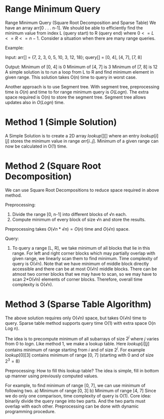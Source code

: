 # Range Minimum Query

Range Minimum Query (Square Root Decomposition and Sparse Table)
We have an array arr[0 . . . n-1]. We should be able to efficiently find the minimum value from index L (query start) to R (query end) where $0 <= L <= R <= n-1$. Consider a situation when there are many range queries.

Example:

Input:  arr[]   = {7, 2, 3, 0, 5, 10, 3, 12, 18};
        query[] = [0, 4], [4, 7], [7, 8]

Output: Minimum of [0, 4] is 0
        Minimum of [4, 7] is 3
        Minimum of [7, 8] is 12
A simple solution is to run a loop from L to R and find minimum element in given range. This solution takes O(n) time to query in worst case.

Another approach is to use Segment tree. With segment tree, preprocessing time is $O(n)$ and time to for range minimum query is $O(Logn)$. The extra space required is O(n) to store the segment tree. Segment tree allows updates also in $O(Log n)$ time.

# Method 1 (Simple Solution)
A Simple Solution is to create a 2D array $lookup[][]$ where an entry $lookup[i][j]$ stores the minimum value in range $arr[i..j]$. Minimum of a given range can now be calculated in O(1) time.

# Method 2 (Square Root Decomposition)
We can use Square Root Decompositions to reduce space required in above method.

Preprocessing:
1) Divide the range [0, n-1] into different blocks of √n each.
2) Compute minimum of every block of size √n and store the results.

Preprocessing takes $O(√n * √n) = O(n)$ time and $O(√n)$ space.

Query:
1) To query a range [L, R], we take minimum of all blocks that lie in this range. For left and right corner blocks which may partially overlap with given range, we linearly scan them to find minimum.
Time complexity of query is O(√n). Note that we have minimum of middle block directly accessible and there can be at most O(√n) middle blocks. There can be atmost two corner blocks that we may have to scan, so we may have to scan 2*O(√n) elements of corner blocks. Therefore, overall time complexity is O(√n).

# Method 3 (Sparse Table Algorithm)
The above solution requires only O(√n) space, but takes O(√n) time to query. Sparse table method supports query time O(1) with extra space O(n Log n).

The idea is to precompute minimum of all subarrays of size $2^j$ where $j$ varies from 0 to $log n$. Like method 1, we make a lookup table. Here $lookup[i][j]$ contains minimum of range starting from $i$ and of size $2^j$. For example $lookup[0][3]$ contains minimum of range [0, 7] (starting with 0 and of size $2^3=8$)

Preprocessing:
How to fill this lookup table? The idea is simple, fill in bottom up manner using previously computed values.

For example, to find minimum of range [0, 7], we can use minimum of following two.
a) Minimum of range [0, 3]
b) Minimum of range [4, 7]
Since we do only one comparison, time complexity of query is O(1).
Core idea: binarily divide the query range into two parts. And the two parts must overlap with each other.
Preprocessing can be done with dynamic programming procedure.
